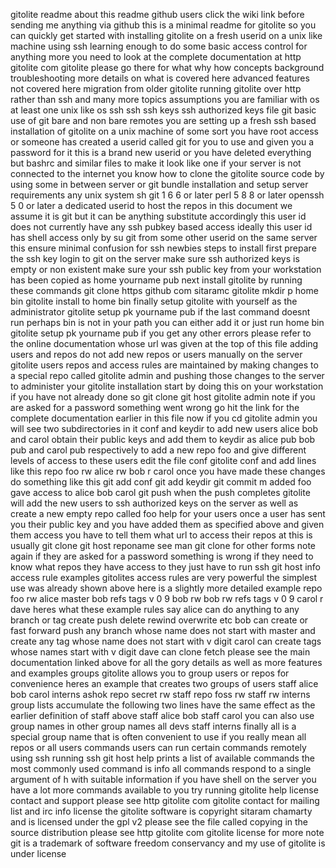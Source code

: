 gitolite readme about this readme github users click the wiki link before sending me anything via github this is a minimal readme for gitolite so you can quickly get started with installing gitolite on a fresh userid on a unix like machine using ssh learning enough to do some basic access control for anything more you need to look at the complete documentation at http gitolite com gitolite please go there for what why how concepts background troubleshooting more details on what is covered here advanced features not covered here migration from older gitolite running gitolite over http rather than ssh and many more topics assumptions you are familiar with os at least one unix like os ssh ssh ssh keys ssh authorized keys file git basic use of git bare and non bare remotes you are setting up a fresh ssh based installation of gitolite on a unix machine of some sort you have root access or someone has created a userid called git for you to use and given you a password for it this is a brand new userid or you have deleted everything but bashrc and similar files to make it look like one if your server is not connected to the internet you know how to clone the gitolite source code by using some in between server or git bundle installation and setup server requirements any unix system sh git 1 6 6 or later perl 5 8 8 or later openssh 5 0 or later a dedicated userid to host the repos in this document we assume it is git but it can be anything substitute accordingly this user id does not currently have any ssh pubkey based access ideally this user id has shell access only by su git from some other userid on the same server this ensure minimal confusion for ssh newbies steps to install first prepare the ssh key login to git on the server make sure ssh authorized keys is empty or non existent make sure your ssh public key from your workstation has been copied as home yourname pub next install gitolite by running these commands git clone https github com sitaramc gitolite mkdir p home bin gitolite install to home bin finally setup gitolite with yourself as the administrator gitolite setup pk yourname pub if the last command doesnt run perhaps bin is not in your path you can either add it or just run home bin gitolite setup pk yourname pub if you get any other errors please refer to the online documentation whose url was given at the top of this file adding users and repos do not add new repos or users manually on the server gitolite users repos and access rules are maintained by making changes to a special repo called gitolite admin and pushing those changes to the server to administer your gitolite installation start by doing this on your workstation if you have not already done so git clone git host gitolite admin note if you are asked for a password something went wrong go hit the link for the complete documentation earlier in this file now if you cd gitolite admin you will see two subdirectories in it conf and keydir to add new users alice bob and carol obtain their public keys and add them to keydir as alice pub bob pub and carol pub respectively to add a new repo foo and give different levels of access to these users edit the file conf gitolite conf and add lines like this repo foo rw alice rw bob r carol once you have made these changes do something like this git add conf git add keydir git commit m added foo gave access to alice bob carol git push when the push completes gitolite will add the new users to ssh authorized keys on the server as well as create a new empty repo called foo help for your users once a user has sent you their public key and you have added them as specified above and given them access you have to tell them what url to access their repos at this is usually git clone git host reponame see man git clone for other forms note again if they are asked for a password something is wrong if they need to know what repos they have access to they just have to run ssh git host info access rule examples gitolites access rules are very powerful the simplest use was already shown above here is a slightly more detailed example repo foo rw alice master bob refs tags v 0 9 bob rw bob rw refs tags v 0 9 carol r dave heres what these example rules say alice can do anything to any branch or tag create push delete rewind overwrite etc bob can create or fast forward push any branch whose name does not start with master and create any tag whose name does not start with v digit carol can create tags whose names start with v digit dave can clone fetch please see the main documentation linked above for all the gory details as well as more features and examples groups gitolite allows you to group users or repos for convenience heres an example that creates two groups of users staff alice bob carol interns ashok repo secret rw staff repo foss rw staff rw interns group lists accumulate the following two lines have the same effect as the earlier definition of staff above staff alice bob staff carol you can also use group names in other group names all devs staff interns finally all is a special group name that is often convenient to use if you really mean all repos or all users commands users can run certain commands remotely using ssh running ssh git host help prints a list of available commands the most commonly used command is info all commands respond to a single argument of h with suitable information if you have shell on the server you have a lot more commands available to you try running gitolite help license contact and support please see http gitolite com gitolite contact for mailing list and irc info license the gitolite software is copyright sitaram chamarty and is licensed under the gpl v2 please see the file called copying in the source distribution please see http gitolite com gitolite license for more note git is a trademark of software freedom conservancy and my use of gitolite is under license
